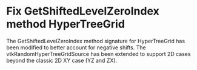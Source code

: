 # Fix GetShiftedLevelZeroIndex method HyperTreeGrid

The GetShiftedLevelZeroIndex method signature for HyperTreeGrid has been modified to better account for negative shifts.
The vtkRandomHyperTreeGridSource has been extended to support 2D cases beyond the classic 2D XY case (YZ and ZX).
